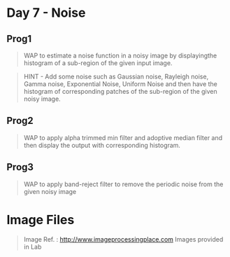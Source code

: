 # Day 7 - Noise

## Prog1
> WAP to estimate a noise function in a noisy image by displayingthe histogram of a sub-region of the given input image.

> HINT - Add some noise such as Gaussian noise, Rayleigh noise, Gamma noise, Exponential Noise, Uniform Noise and then have the histogram of corresponding patches of the sub-region of the given noisy image.

## Prog2
> WAP to apply alpha trimmed min filter and adoptive median filter and then display the output with corresponding histogram.

## Prog3
> WAP to apply band-reject filter to remove the periodic noise from the given noisy image

# Image Files

> Image Ref. : http://www.imageprocessingplace.com
> Images provided in Lab